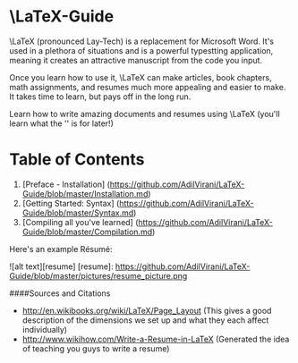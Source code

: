 # \LaTeX-Guide

\LaTeX (pronounced Lay-Tech) is a replacement for Microsoft Word. It's used in a plethora of situations and is a powerful typestting application, meaning it creates an attractive manuscript from the code you input.

Once you learn how to use it, \LaTeX can make articles, book chapters, math assignments, and resumes much more appealing and easier to make. It takes time to learn, but pays off in the long run.

Learn how to write amazing documents and resumes using \LaTeX (you'll learn what the '\' is for later!)

# Table of Contents

1. [Preface - Installation] (https://github.com/AdilVirani/LaTeX-Guide/blob/master/Installation.md)
2. [Getting Started: Syntax] (https://github.com/AdilVirani/LaTeX-Guide/blob/master/Syntax.md)
3. [Compiling all you've learned] (https://github.com/AdilVirani/LaTeX-Guide/blob/master/Compilation.md)

Here's an example Résumé:

![alt text][resume]
[resume]: https://github.com/AdilVirani/LaTeX-Guide/blob/master/pictures/resume_picture.png

####Sources and Citations 

* http://en.wikibooks.org/wiki/LaTeX/Page_Layout (This gives a good description of the dimensions we set up and what they each affect individually)
* http://www.wikihow.com/Write-a-Resume-in-LaTeX (Generated the idea of teaching you guys to write a resume)
